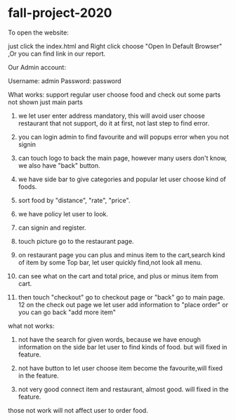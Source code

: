 # fall-project-2020
To open the website:

 just click the index.html and Right click choose "Open In Default Browser" ,Or you can find link in our report.

 Our Admin account:

 Username:  admin
 Password:  password

 What works:
support regular user choose food and check out some parts not shown just main parts
1. we let user enter address mandatory, this will avoid user choose restaurant that not support, do it at first, not last step to find error.
2. you can login admin to find favourite and will popups error when you not signin
3. can touch logo to back the main page, however many users don't know, we also have "back" button.

4.  we have side bar to give categories and popular let user choose kind of foods.
5. sort food by "distance", "rate", "price".
6. we have policy let user to look.
7. can signin and register.
8. touch picture go to the restaurant page.
9. on restaurant page you can plus and minus item to the cart,search kind of item by some Top bar, let user quickly find,not look all menu.
10. can see  what on the cart and total price, and plus or minus item from cart.
11. then touch "checkout" go to checkout page or "back" go to main page.
12 on the check out page we let user add information to "place order" or you can go back "add more item"


what not works:
1. not have the search for given words, because we have enough information on the side bar let user to find kinds of food.
but will fixed in feature.

2. not have button to let user choose item become the favourite,will fixed in the feature.

3. not very good connect item and restaurant, almost good. will fixed in the feature.

those not work will not affect user to order food. 